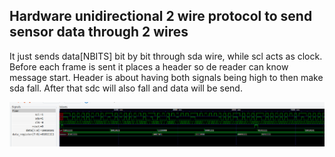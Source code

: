 ## Hardware unidirectional 2 wire protocol to send sensor data through 2 wires

It just sends data[NBITS] bit by bit through sda wire, while scl acts as clock. Before each frame is sent it places a header so de reader can know message start. Header is about having both signals being high to then make sda fall. After that sdc will also fall and data will be send.

![alt text](image.png)

